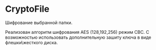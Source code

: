 # CryptoFile
Шифрование выбранной папки. 

Реализован алгоритм шифрования AES (128,192,256)  режим CBC. 
С возможностью использовать дополнительную зашиту ключа в виде флешки\жесткого диска.
